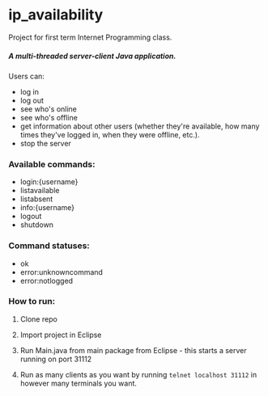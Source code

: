 # ip_availability
Project for first term Internet Programming class.

##### A multi-threaded server-client Java application.
Users can:
- log in
- log out
- see who's online
- see who's offline
- get information about other users (whether they're available, how many times they've logged in, when they were offline, etc.).
- stop the server

### Available commands:
- login:{username}
- listavailable
- listabsent
- info:{username}
- logout
- shutdown

### Command statuses:
- ok
- error:unknowncommand
- error:notlogged

### How to run:

1. Clone repo

2. Import project in Eclipse

3. Run Main.java from main package from Eclipse - this starts a server running on port 31112

4. Run as many clients as you want by running ```telnet localhost 31112``` in however many terminals you want.
